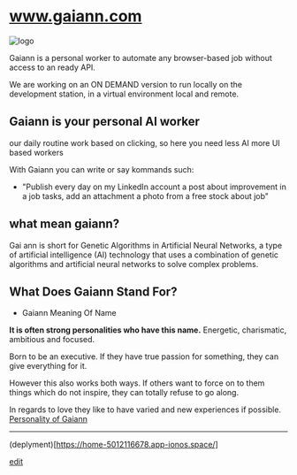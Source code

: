 # www.gaiann.com

![logo](https://logo.gaiann.com/2/default.png)

Gaiann is a personal worker to automate any browser-based job without access to an ready API.

We are working on an ON DEMAND version to run locally on the development station, in a virtual environment local and remote.


## Gaiann is your personal AI worker

our daily routine work based on clicking, so here you need less AI more UI based workers 


With Gaiann you can write or say kommands such:

+ "Publish every day on my LinkedIn account a post about improvement in a job tasks, add an attachment a photo from a free stock about job"



## what mean gaiann?

Gai ann is short for Genetic Algorithms in Artificial Neural Networks, a type of artificial intelligence (AI) technology that uses a combination of genetic algorithms and artificial neural networks to solve complex problems.


## What Does Gaiann Stand For? 

+ Gaiann Meaning Of Name


**It is often strong personalities who have this name.** Energetic, charismatic, ambitious and focused.  
  
Born to be an executive. If they have true passion for something, they can give everything for it.  
  
However this also works both ways. If others want to force on to them things which do not inspire, they can totally refuse to go along.  
  

In regards to love they like to have varied and new experiences if possible. [Personality of Gaiann](https://www.meaningslike.com/name-stands-for/gaiann#learn-more)

---
(deplyment)[https://home-5012116678.app-ionos.space/]

[edit](https://github.com/gaiann/www/edit/main/README.md)

